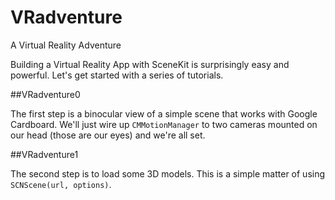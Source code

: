 # VRadventure
A Virtual Reality Adventure

Building a Virtual Reality App with SceneKit is surprisingly easy and powerful. Let's get started with a series of tutorials.

##VRadventure0

The first step is a binocular view of a simple scene that works with Google Cardboard. We'll just wire up `CMMotionManager` to two cameras mounted on our head (those are our eyes) and we're all set.

##VRadventure1

The second step is to load some 3D models. This is a simple matter of using `SCNScene(url, options)`.

